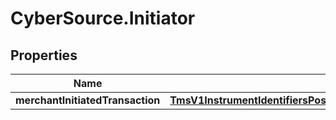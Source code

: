# CyberSource.Initiator

## Properties
Name | Type | Description | Notes
------------ | ------------- | ------------- | -------------
**merchantInitiatedTransaction** | [**TmsV1InstrumentIdentifiersPost200ResponseProcessingInformationAuthorizationOptionsInitiatorMerchantInitiatedTransaction**](TmsV1InstrumentIdentifiersPost200ResponseProcessingInformationAuthorizationOptionsInitiatorMerchantInitiatedTransaction.md) |  | [optional] 


